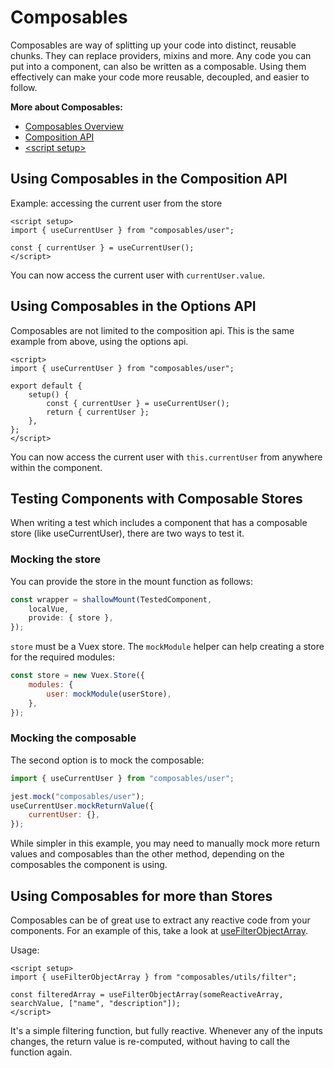 # Composables

Composables are way of splitting up your code into distinct, reusable chunks.
They can replace providers, mixins and more. Any code you can put into a component, can also be written as a composable.
Using them effectively can make your code more reusable, decoupled, and easier to follow.

**More about Composables:**

-   [Composables Overview](https://vuejs.org/guide/reusability/composables.html)
-   [Composition API](https://vuejs.org/api/composition-api-setup.html)
-   [\<script setup\>](https://vuejs.org/api/sfc-script-setup.html)

## Using Composables in the Composition API

Example: accessing the current user from the store

```vue
<script setup>
import { useCurrentUser } from "composables/user";

const { currentUser } = useCurrentUser();
</script>
```

You can now access the current user with `currentUser.value`.

## Using Composables in the Options API

Composables are not limited to the composition api. This is the same example from above, using the options api.

```vue
<script>
import { useCurrentUser } from "composables/user";

export default {
    setup() {
        const { currentUser } = useCurrentUser();
        return { currentUser };
    },
};
</script>
```

You can now access the current user with `this.currentUser` from anywhere within the component.

## Testing Components with Composable Stores

When writing a test which includes a component that has a composable store (like useCurrentUser),
there are two ways to test it.

### Mocking the store

You can provide the store in the mount function as follows:

```js
const wrapper = shallowMount(TestedComponent,
    localVue,
    provide: { store },
});
```

`store` must be a Vuex store.
The `mockModule` helper can help creating a store for the required modules:

```js
const store = new Vuex.Store({
    modules: {
        user: mockModule(userStore),
    },
});
```

### Mocking the composable

The second option is to mock the composable:

```js
import { useCurrentUser } from "composables/user";

jest.mock("composables/user");
useCurrentUser.mockReturnValue({
    currentUser: {},
});
```

While simpler in this example, you may need to manually mock more return values and composables than the other method, depending on the composables the component is using.

## Using Composables for more than Stores

Composables can be of great use to extract any reactive code from your components. For an example of this, take a look at [useFilterObjectArray](https://github.com/galaxyproject/galaxy/blob/dev/client/src/composables/utils/filter.js).

Usage:

```vue
<script setup>
import { useFilterObjectArray } from "composables/utils/filter";

const filteredArray = useFilterObjectArray(someReactiveArray, searchValue, ["name", "description"]);
</script>
```

It's a simple filtering function, but fully reactive.
Whenever any of the inputs changes, the return value is re-computed, without having to call the function again.
